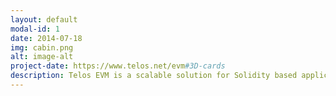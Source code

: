 ```yaml
---
layout: default
modal-id: 1
date: 2014-07-18
img: cabin.png
alt: image-alt
project-date: https://www.telos.net/evm#3D-cards
description: Telos EVM is a scalable solution for Solidity based applications, built with the intent of revolutionizing the DeFi landscape. Unlike other scalable EVMs, Telos EVM is not just a fork of the original Go Ethereum code. It’s an entirely new EVM redesigned from the ground up to take full advantage of the power that Telos technology has to offer.
---
```

